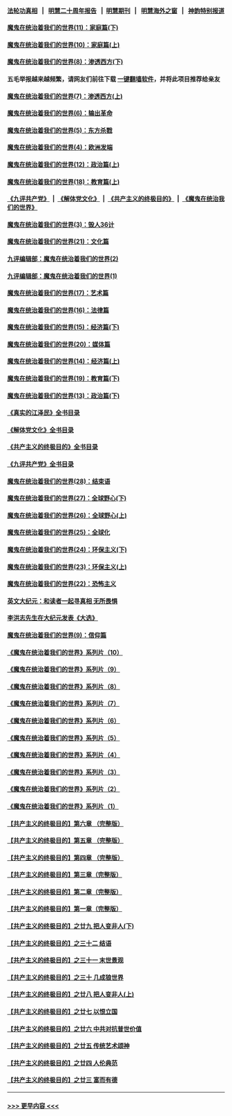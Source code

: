 #### [法轮功真相](https://github.com/gfw-breaker/truth/blob/master/README.md?t=0) &nbsp;&nbsp;|&nbsp;&nbsp; [明慧二十周年报告](https://github.com/gfw-breaker/mh-reports/blob/master/README.md?t=0) &nbsp;&nbsp;|&nbsp;&nbsp;[明慧期刊](https://github.com/gfw-breaker/mh-qikan) &nbsp;&nbsp;|&nbsp;&nbsp; [明慧海外之窗](https://github.com/gfw-breaker/mh-news/blob/master/README.md?t=0) &nbsp;&nbsp;|&nbsp;&nbsp; [神韵特别报道](https://github.com/gfw-breaker/mh-news/blob/master/shenyun.md?t=0)
#### [魔鬼在统治着我们的世界(11)：家庭篇(下)](../pages/nsc422/n10440961.md?t=11231350) 
#### [魔鬼在统治着我们的世界(10)：家庭篇(上)](../pages/nsc422/n10435448.md?t=11231350) 
#### [魔鬼在统治着我们的世界(8)：渗透西方(下)](../pages/nsc422/n10429603.md?t=11231350) 
#### 五毛举报越来越频繁，请网友们前往下载 [一键翻墙软件](https://github.com/gfw-breaker/ssr-accounts)，并将此项目推荐给亲友
#### [魔鬼在统治着我们的世界(7)：渗透西方(上)](../pages/nsc422/n10426013.md?t=11231350) 
#### [魔鬼在统治着我们的世界(6)：输出革命](../pages/nsc422/n10421536.md?t=11231350) 
#### [魔鬼在统治着我们的世界(5)：东方杀戮](../pages/nsc422/n10417707.md?t=11231350) 
#### [魔鬼在统治着我们的世界(4)：欧洲发端](../pages/nsc422/n10414890.md?t=11231350) 
#### [魔鬼在统治着我们的世界(12)：政治篇(上)](../pages/nsc422/n10444576.md?t=11231350) 
#### [魔鬼在统治着我们的世界(18)：教育篇(上)](../pages/nsc422/n10526970.md?t=11231350) 
#### [《九评共产党》](https://github.com/begood0513/9ping.md/blob/master/README.md) &nbsp;|&nbsp; [《解体党文化》](../../../../jtdwh.md/blob/master/README.md)  &nbsp;|&nbsp; [《共产主义的终极目的》](../../../../gczydzjmd.md/blob/master/README.md) &nbsp;|&nbsp; [《魔鬼在统治我们的世界》](../../../../mgztzwmdsj.md/blob/master/README.md) 
#### [魔鬼在统治着我们的世界(3)：毁人36计](../pages/nsc422/n10411583.md?t=11231350) 
#### [魔鬼在统治着我们的世界(21)：文化篇](../pages/nsc422/n10597706.md?t=11231350) 
#### [九评编辑部：魔鬼在统治着我们的世界(2)](../pages/nsc422/n10410036.md?t=11231350) 
#### [九评编辑部：魔鬼在统治着我们的世界(1)](../pages/nsc422/n10406825.md?t=11231350) 
#### [魔鬼在统治着我们的世界(17)：艺术篇](../pages/nsc422/n10499093.md?t=11231350) 
#### [魔鬼在统治着我们的世界(16)：法律篇](../pages/nsc422/n10485969.md?t=11231350) 
#### [魔鬼在统治着我们的世界(15)：经济篇(下)](../pages/nsc422/n10469975.md?t=11231350) 
#### [魔鬼在统治着我们的世界(20)：媒体篇](../pages/nsc422/n10586579.md?t=11231350) 
#### [魔鬼在统治着我们的世界(14)：经济篇(上)](../pages/nsc422/n10457370.md?t=11231350) 
#### [魔鬼在统治着我们的世界(19)：教育篇(下)](../pages/nsc422/n10564808.md?t=11231350) 
#### [魔鬼在统治着我们的世界(13)：政治篇(下)](../pages/nsc422/n10448270.md?t=11231350) 
#### [《真实的江泽民》全书目录](../pages/nsc422/n13721399.md?t=11231350) 
#### [《解体党文化》全书目录](../pages/nsc422/n13721157.md?t=11231350) 
#### [《共产主义的终极目的》全书目录](../pages/nsc422/n13721048.md?t=11231350) 
#### [《九评共产党》全书目录](../pages/nsc422/n13708085.md?t=11231350) 
#### [魔鬼在统治着我们的世界(28)：结束语](../pages/nsc422/n10936246.md?t=11231350) 
#### [魔鬼在统治着我们的世界(27)：全球野心(下)](../pages/nsc422/n10928319.md?t=11231350) 
#### [魔鬼在统治着我们的世界(26)：全球野心(上)](../pages/nsc422/n10900318.md?t=11231350) 
#### [魔鬼在统治着我们的世界(25)：全球化](../pages/nsc422/n10788205.md?t=11231350) 
#### [魔鬼在统治着我们的世界(24)：环保主义(下)](../pages/nsc422/n10695307.md?t=11231350) 
#### [魔鬼在统治着我们的世界(23)：环保主义(上)](../pages/nsc422/n10688613.md?t=11231350) 
#### [魔鬼在统治着我们的世界(22)：恐怖主义](../pages/nsc422/n10614727.md?t=11231350) 
#### [英文大纪元：和读者一起寻真相 无所畏惧](../pages/nsc422/n12542027.md?t=11231350) 
#### [李洪志先生在大纪元发表《大选》](../pages/nsc422/n12534746.md?t=11231350) 
#### [魔鬼在统治着我们的世界(9)：信仰篇](../pages/nsc422/n10432159.md?t=11231350) 
#### [《魔鬼在统治着我们的世界》系列片（10）](../pages/nsc422/n12292670.md?t=11231350) 
#### [《魔鬼在统治着我们的世界》系列片（9）](../pages/nsc422/n12290859.md?t=11231350) 
#### [《魔鬼在统治着我们的世界》系列片（8）](../pages/nsc422/n12287445.md?t=11231350) 
#### [《魔鬼在统治着我们的世界》系列片（7）](../pages/nsc422/n12283425.md?t=11231350) 
#### [《魔鬼在统治着我们的世界》系列片（6）](../pages/nsc422/n12282314.md?t=11231350) 
#### [《魔鬼在统治着我们的世界》系列片（5）](../pages/nsc422/n12281419.md?t=11231350) 
#### [《魔鬼在统治着我们的世界》系列片（4）](../pages/nsc422/n12274024.md?t=11231350) 
#### [《魔鬼在统治着我们的世界》系列片（3）](../pages/nsc422/n12271322.md?t=11231350) 
#### [《魔鬼在统治着我们的世界》系列片（2）](../pages/nsc422/n12269049.md?t=11231350) 
#### [《魔鬼在统治着我们的世界》系列片（1）](../pages/nsc422/n12267575.md?t=11231350) 
#### [【共产主义的终极目的】第六章 （完整版）](../pages/nsc422/n11428913.md?t=11231350) 
#### [【共产主义的终极目的】第五章 （完整版）](../pages/nsc422/n11428912.md?t=11231350) 
#### [【共产主义的终极目的】第四章 （完整版）](../pages/nsc422/n11428907.md?t=11231350) 
#### [【共产主义的终极目的】第三章（完整版）](../pages/nsc422/n11428848.md?t=11231350) 
#### [【共产主义的终极目的】第二章（完整版）](../pages/nsc422/n11428831.md?t=11231350) 
#### [【共产主义的终极目的】第一章（完整版）](../pages/nsc422/n11417651.md?t=11231350) 
#### [【共产主义的终极目的】之廿九 把人变非人(下)](../pages/nsc422/n11344140.md?t=11231350) 
#### [【共产主义的终极目的】之三十二 结语](../pages/nsc422/n11360535.md?t=11231350) 
#### [【共产主义的终极目的】之三十一 末世景观](../pages/nsc422/n11351129.md?t=11231350) 
#### [【共产主义的终极目的】之三十 几成狼世界](../pages/nsc422/n11348280.md?t=11231350) 
#### [【共产主义的终极目的】之廿八 把人变非人(上)](../pages/nsc422/n11340492.md?t=11231350) 
#### [【共产主义的终极目的】之廿七 以恨立国](../pages/nsc422/n11336944.md?t=11231350) 
#### [【共产主义的终极目的】之廿六 中共对抗普世价值](../pages/nsc422/n11324785.md?t=11231350) 
#### [【共产主义的终极目的】之廿五 传统艺术颂神](../pages/nsc422/n11296396.md?t=11231350) 
#### [【共产主义的终极目的】之廿四 人伦典范](../pages/nsc422/n11296397.md?t=11231350) 
#### [【共产主义的终极目的】之廿三 富而有德](../pages/nsc422/n11283598.md?t=11231350) 

----
#### [ >>> 更早内容 <<< ](../indexes/nsc422-earlier.md)
